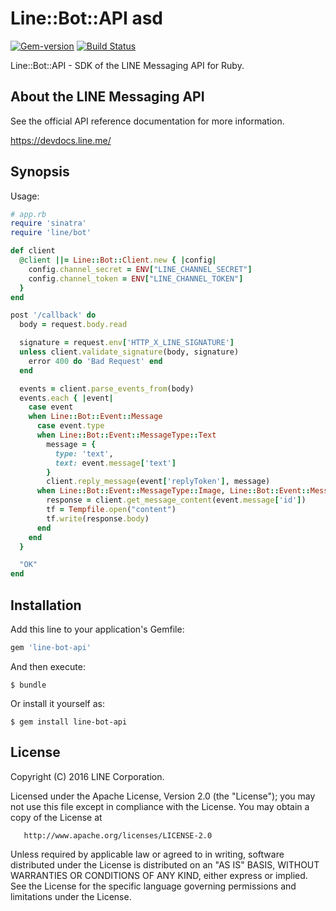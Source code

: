 # Line::Bot::API asd

[![Gem-version](https://img.shields.io/gem/v/line-bot-api.svg)](https://rubygems.org/gems/line-bot-api) [![Build Status](https://travis-ci.org/line/line-bot-sdk-ruby.svg?branch=master)](https://travis-ci.org/line/line-bot-sdk-ruby)


Line::Bot::API - SDK of the LINE Messaging API for Ruby.

## About the LINE Messaging API

See the official API reference documentation for more information.

https://devdocs.line.me/

## Synopsis

Usage:

```ruby
# app.rb
require 'sinatra'
require 'line/bot'

def client
  @client ||= Line::Bot::Client.new { |config|
    config.channel_secret = ENV["LINE_CHANNEL_SECRET"]
    config.channel_token = ENV["LINE_CHANNEL_TOKEN"]
  }
end

post '/callback' do
  body = request.body.read

  signature = request.env['HTTP_X_LINE_SIGNATURE']
  unless client.validate_signature(body, signature)
    error 400 do 'Bad Request' end
  end

  events = client.parse_events_from(body)
  events.each { |event|
    case event
    when Line::Bot::Event::Message
      case event.type
      when Line::Bot::Event::MessageType::Text
        message = {
          type: 'text',
          text: event.message['text']
        }
        client.reply_message(event['replyToken'], message)
      when Line::Bot::Event::MessageType::Image, Line::Bot::Event::MessageType::Video
        response = client.get_message_content(event.message['id'])
        tf = Tempfile.open("content")
        tf.write(response.body)
      end
    end
  }

  "OK"
end
```

## Installation

Add this line to your application's Gemfile:

```ruby
gem 'line-bot-api'
```

And then execute:

    $ bundle

Or install it yourself as:

    $ gem install line-bot-api

## License

   Copyright (C) 2016 LINE Corporation.

   Licensed under the Apache License, Version 2.0 (the "License");
   you may not use this file except in compliance with the License.
   You may obtain a copy of the License at

       http://www.apache.org/licenses/LICENSE-2.0

   Unless required by applicable law or agreed to in writing, software
   distributed under the License is distributed on an "AS IS" BASIS,
   WITHOUT WARRANTIES OR CONDITIONS OF ANY KIND, either express or implied.
   See the License for the specific language governing permissions and
   limitations under the License.
